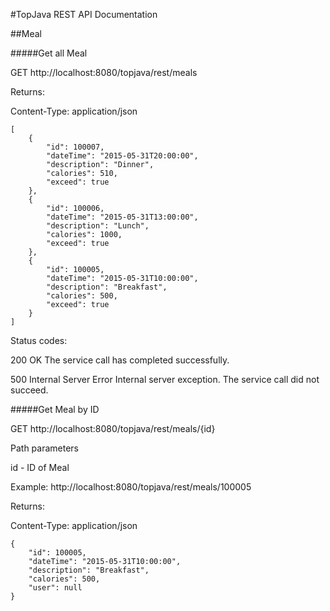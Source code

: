 #TopJava REST API Documentation

##Meal

#####Get all Meal
 
GET  http://localhost:8080/topjava/rest/meals

Returns:

Content-Type: application/json

	[
	    {
	        "id": 100007,
	        "dateTime": "2015-05-31T20:00:00",
	        "description": "Dinner",
	        "calories": 510,
	        "exceed": true
	    },
	    {
	        "id": 100006,
	        "dateTime": "2015-05-31T13:00:00",
	        "description": "Lunch",
	        "calories": 1000,
	        "exceed": true
	    },
	    {
	        "id": 100005,
	        "dateTime": "2015-05-31T10:00:00",
	        "description": "Breakfast",
	        "calories": 500,
	        "exceed": true
	    }
    ]
    
Status codes:

200 OK	The service call has completed successfully.

500 Internal Server Error	Internal server exception. The service call did not succeed.



#####Get Meal by ID
 
GET  http://localhost:8080/topjava/rest/meals/{id}

Path parameters 

id - ID of Meal


Example: http://localhost:8080/topjava/rest/meals/100005


Returns:

Content-Type: application/json

    {
        "id": 100005,
        "dateTime": "2015-05-31T10:00:00",
        "description": "Breakfast",
        "calories": 500,
        "user": null
    }